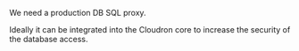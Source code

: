 We need a production DB SQL proxy. 

Ideally it can be integrated into the Cloudron core to increase the security of the database access. 
